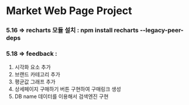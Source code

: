 # Market Web Page Project
### 5.16 => recharts 모듈 설치 : npm install recharts --legacy-peer-deps
### 5.18 => feedback : 
1. 시각화 요소 추가
2. 브랜드 카테고리 추가
3. 평균값 그래프 추가
4. 상세페이지 구매하기 버튼 구현하여 구매링크 생성
5. DB name 데이터를 이용해서 검색엔진 구현
